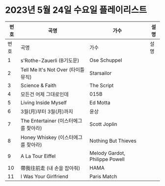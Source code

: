 # 2023년 5월 24일 수요일 플레이리스트

| 번호 | 곡명 | 가수 | 설명 |
|------|------|------|------|
| 번호 | 곡명 | 가수 | 설명 |
| 1 | s'Rothe-Zauerli (B기도문) | Ose Schuppel |  |
| 2 | Tell Me It's Not Over (타이틀 뮤직) | Starsailor |  |
| 3 | Science & Faith | The Script |  |
| 4 | 모든건 어제 그대로인데 | 015B |  |
| 5 | Living Inside Myself | Ed Motta |  |
| 6 | 3월(月)부터 3월(月)까지 | 윤상 |  |
| 7 | The Entertainer (이스터에그를 찾아라) | Scott Joplin |  |
| 8 | Honey Whiskey (이스터에그를 찾아라) | Nothing But Thieves |  |
| 9 | A La Tour Eiffel | Melody Gardot, Philippe Powell |  |
| 10 | 帶我往前走 (내 손을 잡아줘) | HAMA |  |
| 11 | I Was Your Girlfriend | Paris Match |  |
